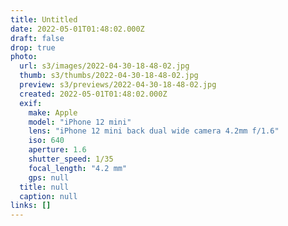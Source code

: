 ```yaml
---
title: Untitled
date: 2022-05-01T01:48:02.000Z
draft: false
drop: true
photo:
  url: s3/images/2022-04-30-18-48-02.jpg
  thumb: s3/thumbs/2022-04-30-18-48-02.jpg
  preview: s3/previews/2022-04-30-18-48-02.jpg
  created: 2022-05-01T01:48:02.000Z
  exif:
    make: Apple
    model: "iPhone 12 mini"
    lens: "iPhone 12 mini back dual wide camera 4.2mm f/1.6"
    iso: 640
    aperture: 1.6
    shutter_speed: 1/35
    focal_length: "4.2 mm"
    gps: null
  title: null
  caption: null
links: []
---
```


